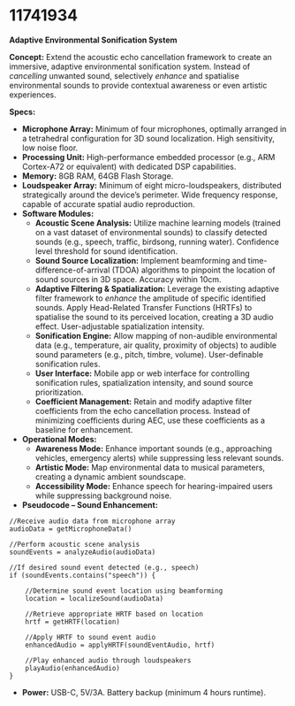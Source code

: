 # 11741934

**Adaptive Environmental Sonification System**

**Concept:** Extend the acoustic echo cancellation framework to create an immersive, adaptive environmental sonification system. Instead of *cancelling* unwanted sound, selectively *enhance* and spatialise environmental sounds to provide contextual awareness or even artistic experiences.

**Specs:**

*   **Microphone Array:** Minimum of four microphones, optimally arranged in a tetrahedral configuration for 3D sound localization. High sensitivity, low noise floor.
*   **Processing Unit:** High-performance embedded processor (e.g., ARM Cortex-A72 or equivalent) with dedicated DSP capabilities.
*   **Memory:** 8GB RAM, 64GB Flash Storage.
*   **Loudspeaker Array:**  Minimum of eight micro-loudspeakers, distributed strategically around the device’s perimeter.  Wide frequency response, capable of accurate spatial audio reproduction.
*   **Software Modules:**
    *   **Acoustic Scene Analysis:**  Utilize machine learning models (trained on a vast dataset of environmental sounds) to classify detected sounds (e.g., speech, traffic, birdsong, running water).  Confidence level threshold for sound identification.
    *   **Sound Source Localization:** Implement beamforming and time-difference-of-arrival (TDOA) algorithms to pinpoint the location of sound sources in 3D space.  Accuracy within 10cm.
    *   **Adaptive Filtering & Spatialization:** Leverage the existing adaptive filter framework to *enhance* the amplitude of specific identified sounds. Apply Head-Related Transfer Functions (HRTFs) to spatialise the sound to its perceived location, creating a 3D audio effect.  User-adjustable spatialization intensity.
    *   **Sonification Engine:**  Allow mapping of non-audible environmental data (e.g., temperature, air quality, proximity of objects) to audible sound parameters (e.g., pitch, timbre, volume).  User-definable sonification rules.
    *   **User Interface:** Mobile app or web interface for controlling sonification rules, spatialization intensity, and sound source prioritization.
    *   **Coefficient Management:** Retain and modify adaptive filter coefficients from the echo cancellation process. Instead of minimizing coefficients during AEC, use these coefficients as a baseline for enhancement.
*   **Operational Modes:**
    *   **Awareness Mode:** Enhance important sounds (e.g., approaching vehicles, emergency alerts) while suppressing less relevant sounds.
    *   **Artistic Mode:** Map environmental data to musical parameters, creating a dynamic ambient soundscape.
    *   **Accessibility Mode:** Enhance speech for hearing-impaired users while suppressing background noise.
*   **Pseudocode – Sound Enhancement:**

```
//Receive audio data from microphone array
audioData = getMicrophoneData()

//Perform acoustic scene analysis
soundEvents = analyzeAudio(audioData)

//If desired sound event detected (e.g., speech)
if (soundEvents.contains("speech")) {

    //Determine sound event location using beamforming
    location = localizeSound(audioData)

    //Retrieve appropriate HRTF based on location
    hrtf = getHRTF(location)

    //Apply HRTF to sound event audio
    enhancedAudio = applyHRTF(soundEventAudio, hrtf)

    //Play enhanced audio through loudspeakers
    playAudio(enhancedAudio)
}
```

*   **Power:** USB-C, 5V/3A.  Battery backup (minimum 4 hours runtime).